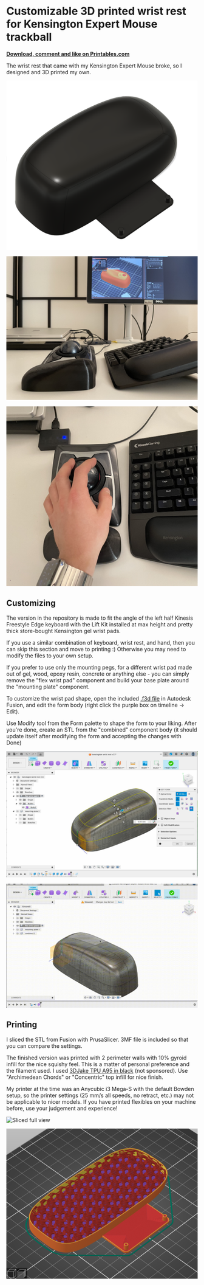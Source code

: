 # Customizable 3D printed wrist rest for Kensington Expert Mouse trackball

[**Download, comment and like on Printables.com**](https://www.printables.com/model/942199-customizable-kensington-expert-mouse-wrist-rest)

The wrist rest that came with my Kensington Expert Mouse broke, 
so I designed and 3D printed my own.

![Preview of finished model in Fusion 360](./fusion_preview.png)

![Front view](./front_view.jpeg)

![Top view with the hand](./top_hand.jpeg)

## Customizing

The version in the repository is made to fit the angle of the left half
Kinesis Freestyle Edge keyboard with the Lift Kit installed at max height
and pretty thick store-bought Kensington gel wrist pads. 

If you use a similar combination of keyboard, wrist rest, and hand,
then you can skip this section and move to printing :)
Otherwise you may need to modify the files to your own setup.

If you prefer to use only the mounting pegs, for a different wrist pad
made out of gel, wood, epoxy resin, concrete or anything else - 
you can simply remove the "flex wrist pad" component and build your base plate
around the "mounting plate" component.

To customize the wrist pad shape, open the included [.f3d file](./Custom%20Kensington%20Expert%20Mouse%20Wrist%20Rest.f3d)
in Autodesk Fusion, and edit the form body (right click the purple box on timeline -> Edit).

Use Modify tool from the Form palette to shape the form to your liking.
After you're done, create an STL from the "combined" component body (it should
update itself after modifying the form and accepting the changes with Done)

![Using the Modify Form tool](./modify_form.jpg)

![Modifying the form GIF](./modify_form2.gif)


## Printing

I sliced the STL from Fusion with PrusaSlicer. 3MF file is included
so that you can compare the settings.

The finished version was printed with 2 perimeter walls with 10% gyroid infill
for the nice squishy feel. This is a matter of personal preference and
the filament used. I used [3DJake TPU A95 in black](https://www.3djake.com/3djake/tpu-a95-black) 
(not sponsored). Use "Archimedean Chords" or "Concentric" top infill for nice finish.

My printer at the time was an Anycubic i3 Mega-S with the default Bowden setup, 
so the printer settings (25 mm/s all speeds, no retract, etc.) may not be 
applicable to nicer models. If you have printed flexibles on your machine before,
use your judgement and experience!

![Sliced full view](./sliced_full.png)

![Sliced section showiing infill](./sliced_section.png)